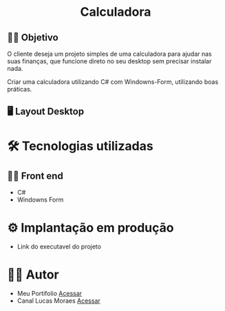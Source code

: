 <div align="center">

# Calculadora 

</div>

## 👨‍🔬 Objetivo

O cliente deseja um projeto simples de uma calculadora para ajudar nas suas finanças, que funcione direto no seu desktop sem precisar instalar nada.

Criar uma calculadora utilizando C# com Windowns-Form, utilizando boas práticas.

## 🖥 Layout Desktop

# 🛠 Tecnologias utilizadas
## 👩‍💻 Front end

- C#
- Windowns Form

# ⚙ Implantação em produção
- Link do executavel do projeto 

# 🙋‍♂️ Autor
- Meu Portifolio <a href="https://murilobovati.github.io/portfolio/">Acessar</a>
- Canal Lucas Moraes <a href="https://www.youtube.com/@LucasMoraesDev">Acessar</a>

